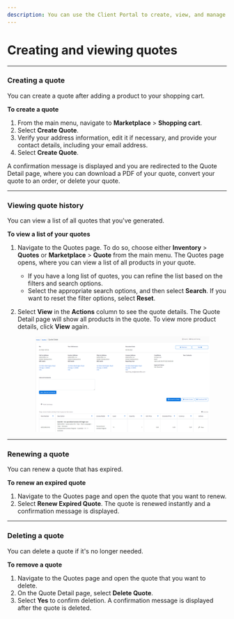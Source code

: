 ```yaml
---
description: You can use the Client Portal to create, view, and manage your quotes.
---
```


# Creating and viewing quotes

***

### **Creating a quote**

You can create a quote after adding a product to your shopping cart.

**To create a quote**

1. From the main menu, navigate to **Marketplace** > **Shopping cart**.
2. Select **Create Quote**.
3. Verify your address information, edit it if necessary, and provide your contact details, including your email address.
4. Select **Create Quote**.&#x20;

A confirmation message is displayed and you are redirected to the Quote Detail page, where you can download a PDF of your quote, convert your quote to an order, or delete your quote.

***

### Viewing quote history

You can view a list of all quotes that you've generated.

**To view a list of your quotes**

1. Navigate to the Quotes page. To do so, choose either **Inventory** > **Quotes** or **Marketplace** > **Quote** from the main menu.  The Quotes page opens, where you can view a list of all products in your quote.
   * If you have a long list of quotes, you can refine the list based on the filters and search options.
   * Select the appropriate search options, and then select **Search**. If you want to reset the filter options, select **Reset**.&#x20;
2.  Select **View** in the **Actions** column to see the quote details. The Quote Detail page will show all products in the quote. To view more product details, click **View** again.&#x20;

    <figure><img src="../../.gitbook/assets/image (8) (1) (1).png" alt=""><figcaption></figcaption></figure>

***

### Renewing a quote

You can renew a quote that has expired.

**To renew an expired quote**

1. Navigate to the Quotes page and open the quote that you want to renew.
2. Select **Renew Expired Quote**. The quote is renewed instantly and a confirmation message is displayed.

***

### Deleting a quote <a href="#deletequote" id="deletequote"></a>

You can delete a quote if it's no longer needed.

**To remove a quote**

1. Navigate to the Quotes page and open the quote that you want to delete.
2. On the Quote Detail page, select **Delete Quote**.
3. Select **Yes** to confirm deletion. A confirmation message is displayed after the quote is deleted.
